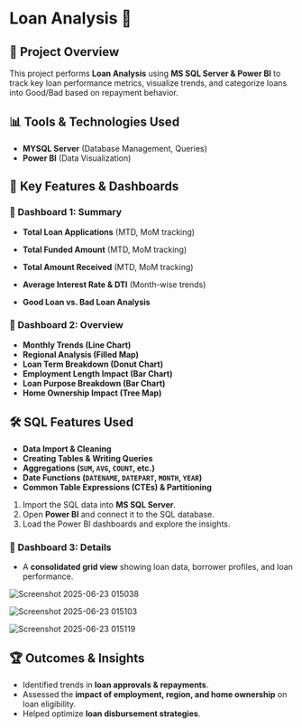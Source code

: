 # Loan Analysis 🚀

## 📌 Project Overview
This project performs **Loan Analysis** using **MS SQL Server & Power BI** to track key loan performance metrics, visualize trends, and categorize loans into Good/Bad based on repayment behavior.

## 📊 Tools & Technologies Used
- **MYSQL Server** (Database Management, Queries)
- **Power BI** (Data Visualization)
  
## 📌 Key Features & Dashboards

### 🔹 Dashboard 1: Summary
- **Total Loan Applications** (MTD, MoM tracking)
- **Total Funded Amount** (MTD, MoM tracking)
- **Total Amount Received** (MTD, MoM tracking)
- **Average Interest Rate & DTI** (Month-wise trends)

- **Good Loan vs. Bad Loan Analysis**
### 🔹 Dashboard 2: Overview
- **Monthly Trends (Line Chart)**
- **Regional Analysis (Filled Map)**
- **Loan Term Breakdown (Donut Chart)**
- **Employment Length Impact (Bar Chart)**
- **Loan Purpose Breakdown (Bar Chart)**
- **Home Ownership Impact (Tree Map)**



## 🛠️ SQL Features Used
- **Data Import & Cleaning**
- **Creating Tables & Writing Queries**
- **Aggregations (`SUM`, `AVG`, `COUNT`, etc.)**
- **Date Functions (`DATENAME`, `DATEPART`, `MONTH`, `YEAR`)**
- **Common Table Expressions (CTEs) & Partitioning**


1. Import the SQL data into  **MS SQL Server**.
2. Open **Power BI** and connect it to the SQL database.
3. Load the Power BI dashboards and explore the insights.

### 🔹 Dashboard 3: Details
- A **consolidated grid view** showing loan data, borrower profiles, and loan performance.

![Screenshot 2025-06-23 015038](https://github.com/user-attachments/assets/d3fd7435-0644-47c3-9f9f-b3990bdded25)

![Screenshot 2025-06-23 015103](https://github.com/user-attachments/assets/0c486ca6-115f-45ed-a97d-b6117a0ad214)

![Screenshot 2025-06-23 015119](https://github.com/user-attachments/assets/cce40247-15fd-462a-afd5-a5fbfebe038e)

## 🏆 Outcomes & Insights
- Identified trends in **loan approvals & repayments**.
- Assessed the **impact of employment, region, and home ownership** on loan eligibility.
- Helped optimize **loan disbursement strategies**.
